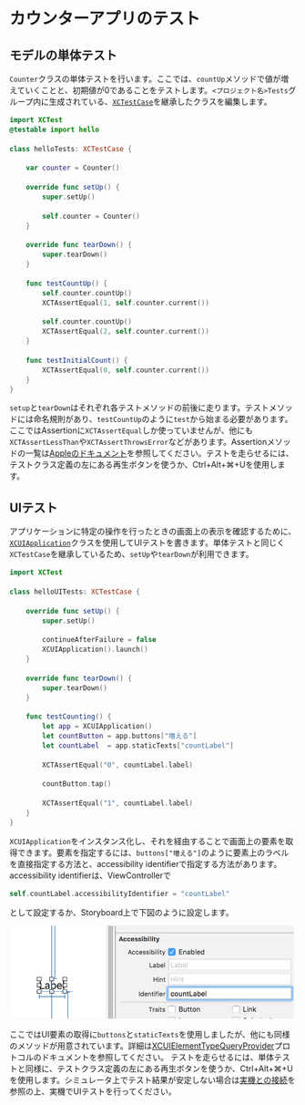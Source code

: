 # カウンターアプリのテスト

## モデルの単体テスト

`Counter`クラスの単体テストを行います。ここでは、`countUp`メソッドで値が増えていくことと、初期値が0であることをテストします。`<プロジェクト名>Tests`グループ内に生成されている、[`XCTestCase`](https://developer.apple.com/reference/xctest/xctestcase)を継承したクラスを編集します。

```swift
import XCTest
@testable import hello

class helloTests: XCTestCase {

    var counter = Counter()

    override func setUp() {
        super.setUp()

        self.counter = Counter()
    }

    override func tearDown() {
        super.tearDown()
    }

    func testCountUp() {
        self.counter.countUp()
        XCTAssertEqual(1, self.counter.current())

        self.counter.countUp()
        XCTAssertEqual(2, self.counter.current())
    }

    func testInitialCount() {
        XCTAssertEqual(0, self.counter.current())
    }
}
```

`setup`と`tearDown`はそれぞれ各テストメソッドの前後に走ります。テストメソッドには命名規則があり、`testCountUp`のように`test`から始まる必要があります。ここではAssertionに`XCTAssertEqual`しか使っていませんが、他にも`XCTAssertLessThan`や`XCTAssertThrowsError`などがあります。Assertionメソッドの一覧は[Appleのドキュメント](https://developer.apple.com/library/mac/documentation/DeveloperTools/Conceptual/testing_with_xcode/chapters/04-writing_tests.html#//apple_ref/doc/uid/TP40014132-CH4-SW35)を参照してください。テストを走らせるには、テストクラス定義の左にある再生ボタンを使うか、Ctrl+Alt+⌘+Uを使用します。

## UIテスト

アプリケーションに特定の操作を行ったときの画面上の表示を確認するために、[`XCUIApplication`](https://developer.apple.com/reference/xctest/xcuiapplication)クラスを使用してUIテストを書きます。単体テストと同じく`XCTestCase`を継承しているため、`setUp`や`tearDown`が利用できます。

```swift
import XCTest

class helloUITests: XCTestCase {

    override func setUp() {
        super.setUp()

        continueAfterFailure = false
        XCUIApplication().launch()
    }

    override func tearDown() {
        super.tearDown()
    }

    func testCounting() {
        let app = XCUIApplication()
        let countButton = app.buttons["増える"]
        let countLabel  = app.staticTexts["countLabel"]

        XCTAssertEqual("0", countLabel.label)

        countButton.tap()

        XCTAssertEqual("1", countLabel.label)
    }
}
```

`XCUIApplication`をインスタンス化し、それを経由することで画面上の要素を取得できます。要素を指定するには、`buttons["増える"]`のように要素上のラベルを直接指定する方法と、accessibility identifierで指定する方法があります。accessibility identifierは、ViewControllerで

```swift
self.countLabel.accessibilityIdentifier = "countLabel"
```

として設定するか、Storyboard上で下図のように設定します。

<img src="../assets/testing-counter-app/accessibility-identifier.png" alt="Accessibility Identifierの設定" width="500px">

ここではUI要素の取得に`buttons`と`staticTexts`を使用しましたが、他にも同様のメソッドが用意されています。詳細は[XCUIElementTypeQueryProvider](https://developer.apple.com/reference/xctest/xcuielementtypequeryprovider)プロトコルのドキュメントを参照してください。
テストを走らせるには、単体テストと同様に、テストクラス定義の左にある再生ボタンを使うか、Ctrl+Alt+⌘+Uを使用します。シミュレータ上でテスト結果が安定しない場合は[実機との接続](./actual-device.md)を参照の上、実機でUIテストを行ってください。
